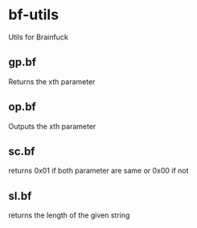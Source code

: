 bf-utils
============

Utils for Brainfuck

gp.bf
-----

Returns the xth parameter

op.bf
-----

Outputs the xth parameter

sc.bf
-----

returns 0x01 if both parameter are same or 0x00 if not

sl.bf
-----

returns the length of the given string
